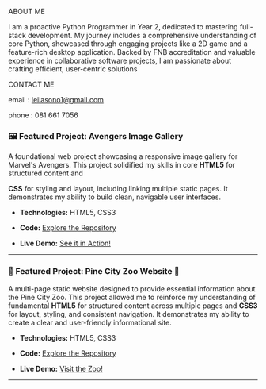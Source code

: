 ABOUT ME 

I am a proactive Python Programmer in Year 2, dedicated to mastering full-stack development. My journey includes a comprehensive understanding of core Python, showcased through engaging projects like a 2D game and a feature-rich desktop application. Backed by FNB accreditation and valuable experience in collaborative software projects, I am passionate about crafting efficient, user-centric solutions

CONTACT ME 

email : leilasono1@gmail.com

phone : 081 661 7056

### 🖼️ Featured Project: Avengers Image Gallery

A foundational web project showcasing a responsive image gallery for Marvel's Avengers. This project solidified my skills in core **HTML5** for structured content and 

**CSS** for styling and layout, including linking multiple static pages. It demonstrates my ability to build clean, navigable user interfaces.

* **Technologies:** HTML5, CSS3
  
* **Code:** [Explore the Repository](https://github.com/leilas25/Avengers-game)
  
* **Live Demo:** [See it in Action!](https://leilas25.github.io/Avengers-gallery/)

---

### 🐒 Featured Project: Pine City Zoo Website 🐘

A multi-page static website designed to provide essential information about the Pine City Zoo. This project allowed me to reinforce my understanding of fundamental **HTML5** for structured content across multiple pages and **CSS3** for layout, styling, and consistent navigation. It demonstrates my ability to create a clear and user-friendly informational site.

* **Technologies:** HTML5, CSS3
  
* **Code:** [Explore the Repository](https://github.com/leilas25/Pine-City-Zoo-)
  
* **Live Demo:** [Visit the Zoo!](https://leilas25.github.io/Pine-City-Zoo-/)

---
